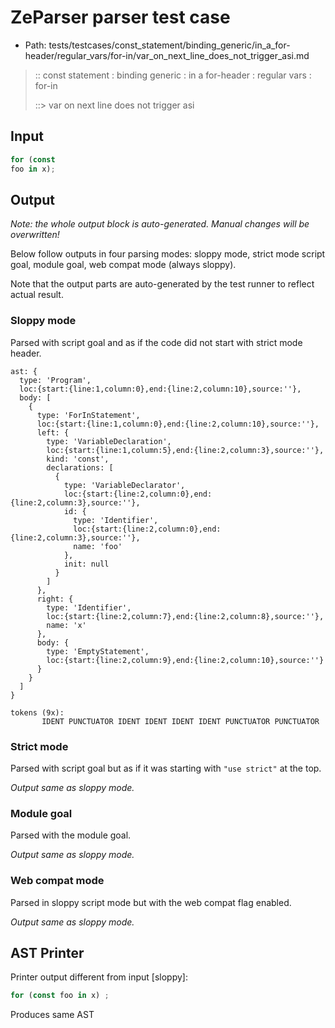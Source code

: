 # ZeParser parser test case

- Path: tests/testcases/const_statement/binding_generic/in_a_for-header/regular_vars/for-in/var_on_next_line_does_not_trigger_asi.md

> :: const statement : binding generic : in a for-header : regular vars : for-in
>
> ::> var on next line does not trigger asi

## Input

`````js
for (const
foo in x);
`````

## Output

_Note: the whole output block is auto-generated. Manual changes will be overwritten!_

Below follow outputs in four parsing modes: sloppy mode, strict mode script goal, module goal, web compat mode (always sloppy).

Note that the output parts are auto-generated by the test runner to reflect actual result.

### Sloppy mode

Parsed with script goal and as if the code did not start with strict mode header.

`````
ast: {
  type: 'Program',
  loc:{start:{line:1,column:0},end:{line:2,column:10},source:''},
  body: [
    {
      type: 'ForInStatement',
      loc:{start:{line:1,column:0},end:{line:2,column:10},source:''},
      left: {
        type: 'VariableDeclaration',
        loc:{start:{line:1,column:5},end:{line:2,column:3},source:''},
        kind: 'const',
        declarations: [
          {
            type: 'VariableDeclarator',
            loc:{start:{line:2,column:0},end:{line:2,column:3},source:''},
            id: {
              type: 'Identifier',
              loc:{start:{line:2,column:0},end:{line:2,column:3},source:''},
              name: 'foo'
            },
            init: null
          }
        ]
      },
      right: {
        type: 'Identifier',
        loc:{start:{line:2,column:7},end:{line:2,column:8},source:''},
        name: 'x'
      },
      body: {
        type: 'EmptyStatement',
        loc:{start:{line:2,column:9},end:{line:2,column:10},source:''}
      }
    }
  ]
}

tokens (9x):
       IDENT PUNCTUATOR IDENT IDENT IDENT IDENT PUNCTUATOR PUNCTUATOR
`````

### Strict mode

Parsed with script goal but as if it was starting with `"use strict"` at the top.

_Output same as sloppy mode._

### Module goal

Parsed with the module goal.

_Output same as sloppy mode._

### Web compat mode

Parsed in sloppy script mode but with the web compat flag enabled.

_Output same as sloppy mode._

## AST Printer

Printer output different from input [sloppy]:

````js
for (const foo in x) ;
````

Produces same AST
